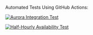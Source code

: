 Automated Tests Using GitHub Actions: 

[![Aurora Integration Test](https://github.com/IUSGradProject/aurora-testing/actions/workflows/integration-test.yml/badge.svg?branch=main)](https://github.com/IUSGradProject/aurora-testing/actions/workflows/integration-test.yml)

[![Half-Hourly Availability Test](https://github.com/IUSGradProject/aurora-testing/actions/workflows/availability-test.yml/badge.svg?event=status)](https://github.com/IUSGradProject/aurora-testing/actions/workflows/availability-test.yml)
